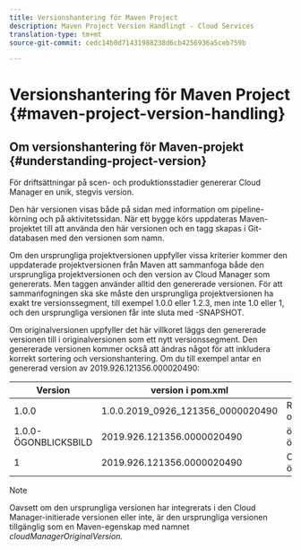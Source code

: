 ```yaml
---
title: Versionshantering för Maven Project
description: Maven Project Version Handlingt - Cloud Services
translation-type: tm+mt
source-git-commit: cedc14b0d71431988238d6cb4256936a5ceb759b

---
```



# Versionshantering för Maven Project {#maven-project-version-handling}


## Om versionshantering för Maven-projekt {#understanding-project-version}

För driftsättningar på scen- och produktionsstadier genererar Cloud Manager en unik, stegvis version.

Den här versionen visas både på sidan med information om pipeline-körning och på aktivitetssidan. När ett bygge körs uppdateras Maven-projektet till att använda den här versionen och en tagg skapas i Git-databasen med den versionen som namn.

Om den ursprungliga projektversionen uppfyller vissa kriterier kommer den uppdaterade projektversionen från Maven att sammanfoga både den ursprungliga projektversionen och den version av Cloud Manager som genererats. Men taggen använder alltid den genererade versionen. För att sammanfogningen ska ske måste den ursprungliga projektversionen ha exakt tre versionssegment, till exempel 1.0.0 eller 1.2.3, men inte 1.0 eller 1, och den ursprungliga versionen får inte sluta med -SNAPSHOT.

Om originalversionen uppfyller det här villkoret läggs den genererade versionen till i originalversionen som ett nytt versionssegment. Den genererade versionen kommer också att ändras något för att inkludera korrekt sortering och versionshantering. Om du till exempel antar en genererad version av 2019.926.121356.000020490:

| **Version** | **version i pom.xml** | **Kommentar** |
|---|---|---|
| 1.0.0 | 1.0.0.2019_0926_121356_0000020490 | Rätt formaterad originalversion |
| 1.0.0-ÖGONBLICKSBILD | 2019.926.121356.0000020490 | ögonblicksbildsversion, överskriven |
| 1 | 2019.926.121356.0000020490 | Ofullständig version, överskriven |

>[!NOTE]
>
>Oavsett om den ursprungliga versionen har integrerats i den Cloud Manager-initierade versionen eller inte, är den ursprungliga versionen tillgänglig som en Maven-egenskap med namnet *cloudManagerOriginalVersion.*
